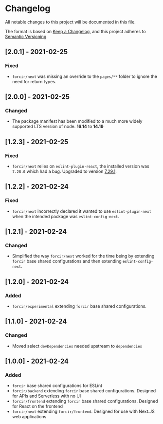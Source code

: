 # Changelog

All notable changes to this project will be documented in this file.

The format is based on [Keep a Changelog](https://keepachangelog.com/en/1.0.0/),
and this project adheres to [Semantic Versioning](https://semver.org/spec/v2.0.0.html).

## [2.0.1] - 2021-02-25

### Fixed

- `forcir/next` was missing an override to the `pages/**` folder to ignore the need for return types.

## [2.0.0] - 2021-02-25

### Changed

- The package manifest has been modified to a much more widely supported LTS version of node. **16.14** to **14.19**

## [1.2.3] - 2021-02-25

### Fixed

- `forcir/next` relies on `eslint-plugin-react`, the installed version was `7.28.0` which had a bug. Upgraded to version [7.29.1](https://github.com/yannickcr/eslint-plugin-react/releases/tag/v7.29.1).

## [1.2.2] - 2021-02-24

### Fixed

- `forcir/next` incorrectly declared it wanted to use `eslint-plugin-next` when the intended package was `eslint-config-next`.

## [1.2.1] - 2021-02-24

### Changed

- Simplified the way `forcir/next` worked for the time being by extending `forcir` base shared configurations and then extending `eslint-config-next`.

## [1.2.0] - 2021-02-24

### Added

- `forcir/experimental` extending `forcir` base shared configurations.

## [1.1.0] - 2021-02-24

### Changed

- Moved select `devDependencies` needed upstream to `dependencies`

## [1.0.0] - 2021-02-24

### Added

- `forcir` base shared configurations for ESLint
- `forcir/backend` extending `forcir` base shared configurations. Designed for APIs and Serverless with no UI
- `forcir/frontend` extending `forcir` base shared configurations. Designed for React on the frontend
- `forcir/next` extending `forcir/frontend`. Designed for use with Next.JS web applications
